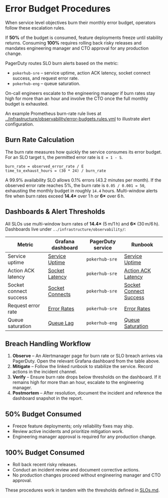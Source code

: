 # Error Budget Procedures

When service level objectives burn their monthly error budget, operators follow these escalation rules.

If **50%** of the budget is consumed, feature deployments freeze until stability returns. Consuming **100%** requires rolling back risky releases and mandates engineering manager and CTO approval for any production change.

PagerDuty routes SLO burn alerts based on the metric:

- `pokerhub-sre` – service uptime, action ACK latency, socket connect success, and request error rate.
- `pokerhub-eng` – queue saturation.

On-call engineers escalate to the engineering manager if burn rates stay high for more than an hour and involve the CTO once the full monthly budget is exhausted.

An example Prometheus burn-rate rule lives at [../infrastructure/observability/error-budgets.rules.yml](../infrastructure/observability/error-budgets.rules.yml) to illustrate alert configuration.

## Burn Rate Calculation

The burn rate measures how quickly the service consumes its error budget. For an SLO target `S`, the permitted error rate is `E = 1 - S`.

```
burn_rate = observed_error_rate / E
time_to_exhaust_hours = (30 * 24) / burn_rate
```

A 99.9% availability SLO allows 0.1% errors (43.2 minutes per month). If the observed error rate reaches 5%, the burn rate is `0.05 / 0.001 = 50`, exhausting the monthly budget in roughly `14.4` hours. Multi-window alerts fire when burn rates exceed **14.4×** over 1 h or **6×** over 6 h.

## Dashboards & Alert Thresholds
All SLOs use multi-window burn rates of **14.4×** (5 m/1 h) and **6×** (30 m/6 h). Dashboards live under `../infrastructure/observability/`:

| Metric | Grafana dashboard | PagerDuty service | Runbook |
| --- | --- | --- | --- |
| Service uptime | [Service Uptime](../infrastructure/observability/service-uptime-dashboard.json) | `pokerhub-sre` | [Service Uptime](runbooks/service-uptime.md) |
| Action ACK latency | [Socket Latency](../infrastructure/observability/socket-latency-dashboard.json) | `pokerhub-sre` | [Action ACK Latency](runbooks/action-ack-latency.md) |
| Socket connect success | [Socket Connects](../infrastructure/observability/socket-connects-dashboard.json) | `pokerhub-sre` | [Socket Connect Success](runbooks/socket-connect-success.md) |
| Request error rate | [Error Rates](../infrastructure/observability/error-rates-dashboard.json) | `pokerhub-sre` | [Error Rates](runbooks/error-rates.md) |
| Queue saturation | [Queue Lag](../infrastructure/observability/queue-lag-dashboard.json) | `pokerhub-eng` | [Queue Saturation](runbooks/queue-saturation.md) |

## Breach Handling Workflow
1. **Observe** – An Alertmanager page for burn rate or SLO breach arrives via
   PagerDuty. Open the relevant Grafana dashboard from the table above.
2. **Mitigate** – Follow the linked runbook to stabilize the service. Record
   actions in the incident channel.
3. **Verify** – Ensure burn rate drops below thresholds on the dashboard. If it
   remains high for more than an hour, escalate to the engineering manager.
4. **Postmortem** – After resolution, document the incident and reference the
   dashboard snapshot in the report.

## 50% Budget Consumed
- Freeze feature deployments; only reliability fixes may ship.
- Review active incidents and prioritize mitigation work.
- Engineering manager approval is required for any production change.

## 100% Budget Consumed
- Roll back recent risky releases.
- Conduct an incident review and document corrective actions.
- No production changes proceed without engineering manager and CTO approval.

These procedures work in tandem with the thresholds defined in [SLOs.md](SLOs.md).

